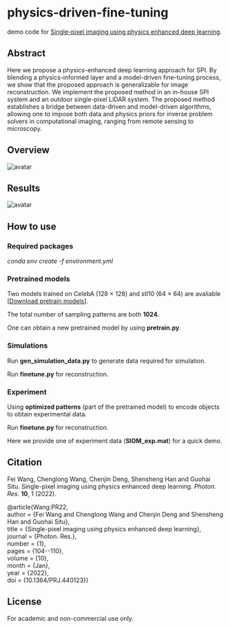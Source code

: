 # physics-driven-fine-tuning

demo code for [Single-pixel imaging using physics enhanced deep learning](https://opg.optica.org/prj/fulltext.cfm?uri=prj-10-1-104).


## Abstract
Here we propose a physics-enhanced deep learning approach for SPI. By blending a physics-informed layer and a model-driven fine-tuning process, we show that the proposed approach is generalizable for image reconstruction. We implement the proposed method in an in-house SPI system and an outdoor single-pixel LiDAR system. The proposed method establishes a bridge between data-driven and model-driven algorithms, allowing one to impose both data and physics priors for inverse problem solvers in computational imaging, ranging from remote sensing to microscopy.

## Overview
![avatar](https://pcsdata.baidu.com/thumbnail/9c71ab99em26e606ee363c2de2f1ca1b?fid=2326259770-16051585-437861194953908&rt=pr&sign=FDTAER-yUdy3dSFZ0SVxtzShv1zcMqd-n3mixc0UMQQ59hYlfpOqXmaFO9w%3D&expires=2h&chkv=0&chkbd=0&chkpc=&dp-logid=8810054304714794540&dp-callid=0&time=1665194400&bus_no=26&size=c1600_u1600&quality=100&vuk=-&ft=video "Left: Schematic diagram of the physics enhanced deep learning approach for SPI. (a) The physics-informed DNN. (b) The SPI system. (c) The model-driven fine-tuning process. Right:Experimental results: images of the badge of our institute reconstructed by (a) HSI with $\beta$ = 100% (it serves as the ground truth), (b) HSI with $\beta$ = 6.25%, (c) DCAN, (d) TVAL3, (e) fine-tuning with random initialization, (f) DGI with learned patterns, (g) physics-informed DNN, and (h) the fine-tuning process.")

## Results
![avatar](https://opg.optica.org/getImage.cfm?img=QC5mdWxsLHByai0xMC0xLTEwNC1nMDA3&article=prj-10-1-104-g007 "Experimental results for single-pixel LiDAR. (a) Schematic diagram of the single-pixel LiDAR system. (b) Satellite image of our experiment scenario. The inset in the top left is the target imaged by a telescope, whereas the one in the bottom right is one of the echoed light signals. (c) Six typical 2D depth slices of the 3D object reconstructed by DGI with the learned patterns illumination, GISC [5], and the proposed fine-tuning method. (d) 3D images of the object reconstructed by the three aforementioned methods.")

## How to use
### Required packages
*conda env create -f environment.yml*

### Pretrained models
Two models trained on CelebA (128 $\times$ 128) and stl10 (64 $\times$ 64) are avaliable \[[Download pretrain models](https://drive.google.com/file/d/1AKmTzAoQA1MHlzpgzy955XJD3UfruBH4/view?usp=sharing)]. 

The total number of sampling patterns are both **1024**. 

One can obtain a new pretrained model by using **pretrain.py**.

### Simulations
Run **gen_simulation_data.py** to generate data required for simulation.

Run **finetune.py** for reconstruction.

### Experiment
Using **optimized patterns** (part of the pretrained model) to encode objects to obtain experimental data.

Run **finetune.py** for reconstruction.

Here we provide one of experiment data (**SIOM_exp.mat**) for a quick demo. 


## Citation
Fei Wang, Chenglong Wang, Chenjin Deng, Shensheng Han and Guohai Situ. Single-pixel imaging using physics enhanced deep learning. *Photon. Res.* **10**, 1 (2022).

@article{Wang:PR22,\
author = {Fei Wang and Chenglong Wang and Chenjin Deng and Shensheng Han and Guohai Situ},\
title = {Single-pixel imaging using physics enhanced deep learning},\
journal = {Photon. Res.},\
number = {1},\
pages = {104--110},\
volume = {10},\
month = {Jan},\
year = {2022},\
doi = {10.1364/PRJ.440123}}

## License
For academic and non-commercial use only.

